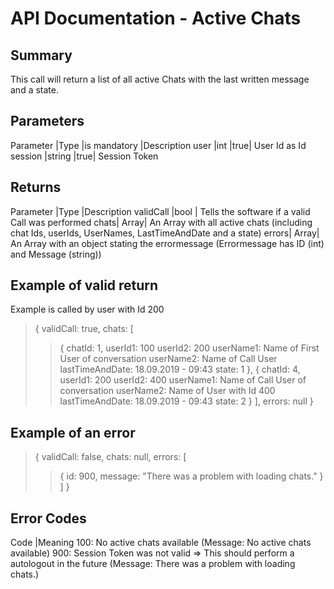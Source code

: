 # API Documentation - Active Chats

## Summary

This call will return a list of all active Chats with the last written message and a state.

## Parameters

Parameter |Type |is mandatory |Description
user |int |true| User Id as Id
session |string |true| Session Token

## Returns

Parameter |Type |Description
validCall |bool | Tells the software if a valid Call was performed
chats| Array| An Array with all active chats (including chat Ids, userIds, UserNames, LastTimeAndDate and a state)
errors| Array| An Array with an object stating the errormessage (Errormessage has ID (int) and Message (string))

## Example of valid return

Example is called by user with Id 200

> {
> validCall: true,
> chats: [
>
> > {
> > chatId: 1,
> > userId1: 100
> > userId2: 200
> > userName1: Name of First User of conversation
> > userName2: Name of Call User
> > lastTimeAndDate: 18.09.2019 - 09:43
> > state: 1
> > },
> > {
> > chatId: 4,
> > userId1: 200
> > userId2: 400
> > userName1: Name of Call User of conversation
> > userName2: Name of User with Id 400
> > lastTimeAndDate: 18.09.2019 - 09:43
> > state: 2
> > }
> > ],
> > errors: null
> > }

## Example of an error

> {
> validCall: false,
> chats: null,
> errors: [
>
> > {
> > id: 900,
> > message: "There was a problem with loading chats."
> > }
> > ]
> > }

## Error Codes

Code |Meaning
100: No active chats available (Message: No active chats available)
900: Session Token was not valid => This should perform a autologout in the future (Message: There was a problem with loading chats.)
